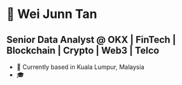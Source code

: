 # 👋 Wei Junn Tan #

## Senior Data Analyst @ OKX | FinTech | Blockchain | Crypto | Web3 | Telco ##
 
* 📌  Currently based in Kuala Lumpur, Malaysia
* 🎓  
<!--
**weijunntan/weijunntan** is a ✨ _special_ ✨ repository because its `README.md` (this file) appears on your GitHub profile.

Here are some ideas to get you started:

- 🔭 I’m currently working on ...
- 🌱 I’m currently learning ...
- 👯 I’m looking to collaborate on ...
- 🤔 I’m looking for help with ...
- 💬 Ask me about ...
- 📫 How to reach me: ...
- 😄 Pronouns: ...
- ⚡ Fun fact: ...
-->
